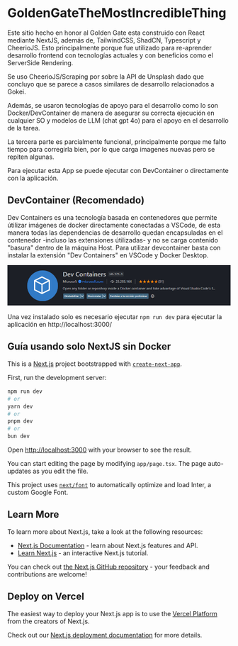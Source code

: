 # GoldenGateTheMostIncredibleThing

Este sitio hecho en honor al Golden Gate esta construido con React mediante NextJS, además de, TailwindCSS, ShadCN, Typescript y CheerioJS. Esto principalmente porque fue utilizado para re-aprender desarrollo frontend con tecnologías actuales y con beneficios como el ServerSide Rendering.

Se uso CheerioJS/Scraping por sobre la API de Unsplash dado que concluyo que se parece a casos similares de desarrollo relacionados a Gokei.

Además, se usaron tecnologías de apoyo para el desarrollo como lo son Docker/DevContainer de manera de asegurar su correcta ejecución en cualquier SO y modelos de LLM (chat gpt 4o) para el apoyo en el desarrollo de la tarea.

La tercera parte es parcialmente funcional, principalmente porque me falto tiempo para corregirla bien, por lo que carga imagenes nuevas pero se repiten algunas.

Para ejecutar esta App se puede ejecutar con DevContainer o directamente con la aplicación.

## DevContainer (Recomendado)

Dev Containers es una tecnología basada en contenedores que permite útilizar imágenes de docker directamente conectadas a VSCode, de esta manera todas las dependencias de desarrollo quedan encapsuladas en el contenedor -incluso las extensiones útilizadas- y no se carga contenido "basura" dentro de la máquina Host.
Para utilizar devcontainer basta con instalar la extensión "Dev Containers" en VSCode y Docker Desktop.

![DevContainer](image.png)

Una vez instalado solo es necesario ejecutar `npm run dev` para ejecutar la aplicación en
http://localhost:3000/


## Guía usando solo NextJS sin Docker

This is a [Next.js](https://nextjs.org/) project bootstrapped with [`create-next-app`](https://github.com/vercel/next.js/tree/canary/packages/create-next-app).

First, run the development server:

```bash
npm run dev
# or
yarn dev
# or
pnpm dev
# or
bun dev
```

Open [http://localhost:3000](http://localhost:3000) with your browser to see the result.

You can start editing the page by modifying `app/page.tsx`. The page auto-updates as you edit the file.

This project uses [`next/font`](https://nextjs.org/docs/basic-features/font-optimization) to automatically optimize and load Inter, a custom Google Font.

## Learn More

To learn more about Next.js, take a look at the following resources:

-   [Next.js Documentation](https://nextjs.org/docs) - learn about Next.js features and API.
-   [Learn Next.js](https://nextjs.org/learn) - an interactive Next.js tutorial.

You can check out [the Next.js GitHub repository](https://github.com/vercel/next.js/) - your feedback and contributions are welcome!

## Deploy on Vercel

The easiest way to deploy your Next.js app is to use the [Vercel Platform](https://vercel.com/new?utm_medium=default-template&filter=next.js&utm_source=create-next-app&utm_campaign=create-next-app-readme) from the creators of Next.js.

Check out our [Next.js deployment documentation](https://nextjs.org/docs/deployment) for more details.
